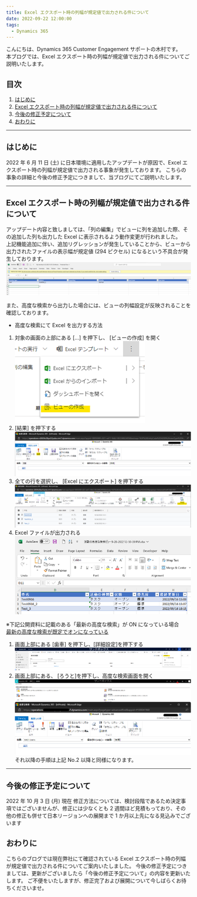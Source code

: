 ```yaml
---
title: Excel エクスポート時の列幅が規定値で出力される件について
date: 2022-09-22 12:00:00
tags:
  - Dynamics 365
---
```

こんにちは、Dynamics 365 Customer Engagement サポートの木村です。  
本ブログでは、Excel エクスポート時の列幅が規定値で出力される件についてご説明いたします。

<!-- more -->
## 目次

1. [はじめに](#anchor-intro)
2. [Excel エクスポート時の列幅が規定値で出力される件について](#anchor-excelexport-widhtherror)
2. [今後の修正予定について](#anchor-futurefix)
3. [おわりに](#anchor-finish)

<a id='anchor-intro'></a>

---

## はじめに

2022 年 6 月 11 日 (土) に日本環境に適用したアップデートが原因で、Excel エクスポート時の列幅が規定値で出力される事象が発生しております。
こちらの事象の詳細と今後の修正予定につきまして、当ブログにてご説明いたします。

---

<a id='anchor-excelexport-widhtherror'></a>

## Excel エクスポート時の列幅が規定値で出力される件について

アップデート内容と致しましては、「列の編集」でビューに列を追加した際、その追加した列も出力した Excel に表示されるよう動作変更が行われました。  
上記機能追加に伴い、追加リグレッションが発生していることから、ビューから出力されたファイルの表示幅が規定値 (294 ピクセル) になるという不具合が発生しております。  
![](./ExportExcel-widtherror/ExportExcel-widtherror-2.png)  

また、高度な検索から出力した場合には、ビューの列幅設定が反映されることを確認しております。
* 高度な検索にて Excel を出力する方法
1. 対象の画面の上部にある […] を押下し、 [ビューの作成] を開く  
![](./ExportExcel-widtherror/ExportExcel-widtherror-6.png) 
2. [結果] を押下する  
![](./ExportExcel-widtherror/ExportExcel-widtherror-3.png) 
3. 全ての行を選択し、 [Excel にエクスポート] を押下する  
![](./ExportExcel-widtherror/ExportExcel-widtherror-4.png) 
4. Excel ファイルが出力される  
![](./ExportExcel-widtherror/ExportExcel-widtherror-5.png) 

※下記公開資料に記載のある「最新の高度な検索」が ON になっている場合  
[最新の高度な検索が既定でオンになっている](https://learn.microsoft.com/ja-jp/power-platform-release-plan/2022wave2/power-apps/modern-advanced-find-turned-default)
1. 画面上部にある [歯車] を押下し、[詳細設定]を押下する
![](./ExportExcel-widtherror/ExportExcel-widtherror-7.png) 
2. 画面上部にある、 [ろうと]を押下し、高度な検索画面を開く
![](./ExportExcel-widtherror/ExportExcel-widtherror-8.png) 
![](./ExportExcel-widtherror/ExportExcel-widtherror-9.png) 
それ以降の手順は上記 No.2 以降と同様になります。

---
<a id='anchor-futurefix'></a>

## 今後の修正予定について
2022 年 10 月 3 日 (月) 現在
修正方法については、検討段階であるため決定事項ではございませんが、修正には少なくとも 2 週間ほど見積もっており、その他の修正も併せて日本リージョンへの展開まで 1 か月以上先になる見込みでございます

<a id='anchor-finish'></a>

## おわりに

こちらのブログでは現在弊社にて確認されている Excel エクスポート時の列幅が規定値で出力される件についてご案内いたしました。
今後の修正予定につきましては、更新がございましたら「今後の修正予定について」の内容を更新いたします。
ご不便をいたしますが、修正完了および展開について今しばらくお待ちくださいませ。
